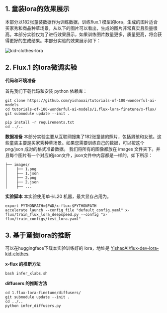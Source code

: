 ## 1. 童装lora的效果展示
本部分以182张童装数据作为训练数据，训练flux.1 模型的lora，生成的图片适合买家秀和商品种草场景，从以下的图片可以看出，生成的图片非常真实且质量很高。本部分实验仅为了进行效果展示，如果训练图片数量更多，质量更高，将会获得更好的生成结果。本部分实验的效果展示如下：

![kid-clothes-lora](https://raw.githubusercontent.com/yishaoai/tutorials-of-100-wonderful-ai-models/main/1.flux-lora-finetune/assets/kid-clothes-lora.png)

## 2. Flux.1 的lora微调实验

**代码和环境准备**

首先我们下载代码和安装 python 依赖库：
```shell
git clone https://github.com/yishaoai/tutorials-of-100-wonderful-ai-models
cd tutorials-of-100-wonderful-ai-models/1.flux-lora-finetune/x-flux/
git submodule update --init .

pip install -r requirements.txt
cd ../..

```

**数据准备**
本部分实验主要从互联网搜集了182张童装的照片，包括男孩和女孩。这些童装主要是买家秀种草场景。如果您需要训练自己的数据，可以按这个 png/json 成对的格式准备数据。
我们将所有的图像都放在 images 文件夹下。并且每个图片有一个对应的json文件，json文件中内容都是一样的，如下所示：

```shell
├── images/
│    ├── 1.png
│    ├── 1.json
│    ├── 2.png
│    ├── 2.json
│    ├── ...
```


**实验脚本**
本实验使用单卡L20 机器，最大显存占用为。
```shell
export PYTHONPATH=$PWD/x-flux:$PYTHONPATH
accelerate launch --config_file "default_config.yaml" x-flux/train_flux_lora_deepspeed.py --config "x-flux/train_configs/test_lora.yaml"
```

## 3. 基于童装lora的推断

可以在huggingface下载本实验训练好的 lora，地址是 [YishaoAI/flux-dev-lora-kid-clothes](https://huggingface.co/YishaoAI/flux-dev-lora-kid-clothes/tree/main).

**x-flux 的推断方法**

```shell
bash infer_xlabs.sh
```

**diffusers 的推断方法**
```shell
cd 1.flux-lora-finetune/diffusers/
git submodule update --init .
cd ../..
python infer_diffusers.py
```


